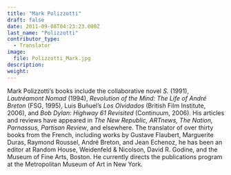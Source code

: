 ```yaml
---
title: "Mark Polizzotti"
draft: false
date: 2011-09-08T04:23:23.000Z
last_name: "Polizzotti"
contributor_type:
  - Translator
image:
  file: Polizzotti_Mark.jpg
description:
weight:
---
```


Mark Polizzotti’s books include the collaborative novel _S._ (1991), _Lautréamont Nomad_ (1994), _Revolution of the Mind: The Life of André Breton_ (FSG, 1995), Luis Buñuel’s _Los Olvidados_ (British Film Institute, 2006), and _Bob Dylan: Highway 61 Revisited_ (Continuum, 2006). His articles and reviews have appeared in _The New Republic, ARTnews, The Nation, Parnassus, Partisan Review_, and elsewhere. The translator of over thirty books from the French, including works by Gustave Flaubert, Marguerite Duras, Raymond Roussel, André Breton, and Jean Echenoz, he has been an editor at Random House, Weidenfeld & Nicolson, David R. Godine, and the Museum of Fine Arts, Boston. He currently directs the publications program at the Metropolitan Museum of Art in New York.

